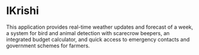# IKrishi
This application provides real-time weather updates and forecast of a week, a system for bird and animal detection with scarecrow beepers, an integrated budget calculator, and quick access to emergency contacts and government schemes for farmers.
